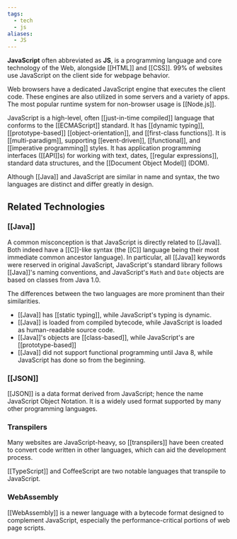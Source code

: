 ```yaml
---
tags:
  - tech
  - js
aliases:
  - JS
---
```

**JavaScript** often abbreviated as **JS**, is a programming language and core technology of the Web, alongside [[HTML]] and [[CSS]]. 
99% of websites use JavaScript on the client side for webpage behavior.

Web browsers have a dedicated JavaScript engine that executes the client code.
These engines are also utilized in some servers and a variety of apps.
The most popular runtime system for non-browser usage is [[Node.js]].

JavaScript is a high-level, often [[just-in-time compiled]] language that conforms to the [[ECMAScript]] standard.
It has [[dynamic typing]], [[prototype-based]] [[object-orientation]], and [[first-class functions]].
It is [[multi-paradigm]], supporting [[event-driven]], [[functional]], and [[imperative programming]] styles.
It has application programming interfaces ([[API]]s) for working with text, dates, [[regular expressions]], standard data structures, and the [[Document Object Model]] (DOM).

Although [[Java]] and JavaScript are similar in name and syntax, the two languages are distinct and differ greatly in design.

## Related Technologies
### [[Java]]
A common misconception is that JavaScript is directly related to [[Java]].
Both indeed have a [[C]]-like syntax (the [[C]] language being their most immediate common ancestor language).
In particular, all [[Java]] keywords were reserved in original JavaScript, JavaScript's standard library follows [[Java]]'s naming conventions, and JavaScript's `Math` and `Date` objects are based on classes from Java 1.0.

The differences between the two languages are more prominent than their similarities.
- [[Java]] has [[static typing]], while JavaScript's typing is dynamic.
- [[Java]] is loaded from compiled bytecode, while JavaScript is loaded as human-readable source code.
- [[Java]]'s objects are [[class-based]], while JavaScript's are [[prototype-based]]
- [[Java]] did not support functional programming until Java 8, while JavaScript has done so from the beginning.

### [[JSON]]
[[JSON]] is a data format derived from JavaScript; hence the name JavaScript Object Notation. 
It is a widely used format supported by many other programming languages.

### Transpilers
Many websites are JavaScript-heavy, so [[transpilers]] have been created to convert code written in other languages, which can aid the development process.

[[TypeScript]] and CoffeeScript are two notable languages that transpile to JavaScript.

### WebAssembly
[[WebAssembly]] is a newer language with a bytecode format designed to complement JavaScript, especially the performance-critical portions of web page scripts.
